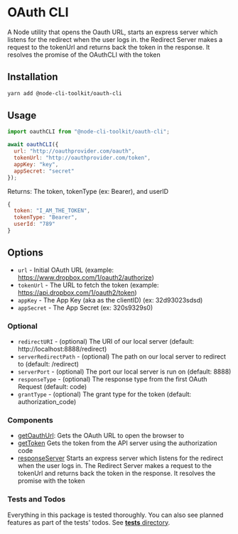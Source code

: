 # OAuth CLI

A Node utility that opens the Oauth URL, starts an express server which listens for the redirect when
the user logs in. the Redirect Server makes a request to the tokenUrl and returns
back the token in the response. It resolves the promise of the OAuthCLI with the token

## Installation

```bash
yarn add @node-cli-toolkit/oauth-cli
```

## Usage

```js
import oauthCLI from "@node-cli-toolkit/oauth-cli";

await oauthCLI({
  url: "http://oauthprovider.com/oauth",
  tokenUrl: "http://oauthprovider.com/token",
  appKey: "key",
  appSecret: "secret"
});
```

Returns:
The token, tokenType (ex: Bearer), and userID

```js
{
  token: "I_AM_THE_TOKEN",
  tokenType: "Bearer",
  userId: "789"
}
```

## Options

- `url` - Initial OAuth URL (example: https://www.dropbox.com/1/oauth2/authorize)
- `tokenUrl` - The URL to fetch the token (example: https://api.dropbox.com/1/oauth2/token)
- `appKey` - The App Key (aka as the clientID) (ex: 32d93023sdsd)
- `appSecret` - The App Secret (ex: 320s9329s0)

### Optional

- `redirectURI` - (optional) The URI of our local server (default: http://localhost:8888/redirect)
- `serverRedirectPath` - (optional) The path on our local server to redirect to (default: /redirect)
- `serverPort` - (optional) The port our local server is run on (default: 8888)
- `responseType` - (optional) The response type from the first OAuth Request (default: code)
- `grantType` - (optional) The grant type for the token (default: authorization_code)

### Components

- [getOauthUrl](./getOauthUrl.ts): Gets the OAuth URL to open the browser to
- [getToken](./getToken.ts) Gets the token from the API server using the authorization code
- [responseServer](./responseServer.ts) Starts an express server which listens for the redirect when the user logs in. The Redirect Server makes a request to the tokenUrl and returns back the token in the response. It resolves the promise with the token

### Tests and Todos

Everything in this package is tested thoroughly. You can also see planned features as part of the tests' todos. See [**tests** directory](__tests__).
